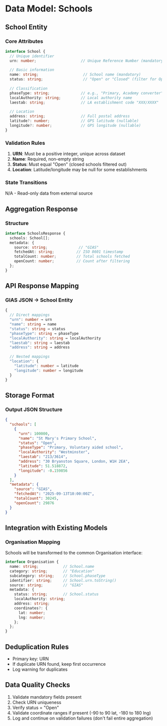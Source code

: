 # Data Model: Schools

## School Entity

### Core Attributes
```typescript
interface School {
  // Unique identifier
  urn: number;                    // Unique Reference Number (mandatory)
  
  // Basic information
  name: string;                    // School name (mandatory)
  status: string;                  // "Open" or "Closed" (filter for Open only)
  
  // Classification
  phaseType: string;              // e.g., "Primary, Academy converter"
  localAuthority: string;         // Local authority name
  laestab: string;                // LA establishment code "XXX/XXXX"
  
  // Location
  address: string;                // Full postal address
  latitude?: number;              // GPS latitude (nullable)
  longitude?: number;             // GPS longitude (nullable)
}
```

### Validation Rules
1. **URN**: Must be a positive integer, unique across dataset
2. **Name**: Required, non-empty string
3. **Status**: Must equal "Open" (closed schools filtered out)
4. **Location**: Latitude/longitude may be null for some establishments

### State Transitions
N/A - Read-only data from external source

## Aggregation Response

### Structure
```typescript
interface SchoolsResponse {
  schools: School[];
  metadata: {
    source: string;              // "GIAS"
    fetchedAt: string;          // ISO 8601 timestamp
    totalCount: number;         // Total schools fetched
    openCount: number;          // Count after filtering
  };
}
```

## API Response Mapping

### GIAS JSON → School Entity
```typescript
{
  // Direct mappings
  "urn": number → urn
  "name": string → name
  "status": string → status
  "phaseType": string → phaseType
  "localAuthority": string → localAuthority
  "laestab": string → laestab
  "address": string → address
  
  // Nested mappings
  "location": {
    "latitude": number → latitude
    "longitude": number → longitude
  }
}
```

## Storage Format

### Output JSON Structure
```json
{
  "schools": [
    {
      "urn": 100000,
      "name": "St Mary's Primary School",
      "status": "Open",
      "phaseType": "Primary, Voluntary aided school",
      "localAuthority": "Westminster",
      "laestab": "213/3614",
      "address": "30 Bryanston Square, London, W1H 2EA",
      "latitude": 51.518872,
      "longitude": -0.159856
    }
  ],
  "metadata": {
    "source": "GIAS",
    "fetchedAt": "2025-09-13T10:00:00Z",
    "totalCount": 30245,
    "openCount": 29876
  }
}
```

## Integration with Existing Models

### Organisation Mapping
Schools will be transformed to the common Organisation interface:
```typescript
interface Organisation {
  name: string;           // School.name
  category: string;       // "Education"
  subcategory: string;    // School.phaseType
  identifier: string;     // School.urn.toString()
  source: string;         // "GIAS"
  metadata: {
    status: string;       // School.status
    localAuthority: string;
    address: string;
    coordinates?: {
      lat: number;
      lng: number;
    };
  };
}
```

## Deduplication Rules
- Primary key: URN
- If duplicate URN found, keep first occurrence
- Log warning for duplicates

## Data Quality Checks
1. Validate mandatory fields present
2. Check URN uniqueness
3. Verify status = "Open"
4. Validate coordinate ranges if present (-90 to 90 lat, -180 to 180 lng)
5. Log and continue on validation failures (don't fail entire aggregation)